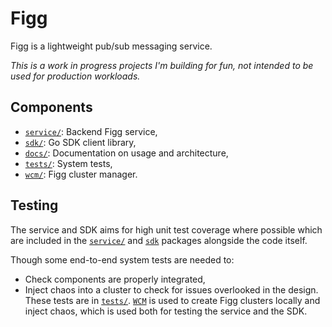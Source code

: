 # Figg
Figg is a lightweight pub/sub messaging service.

*This is a work in progress projects I'm building for fun, not intended to be used for production workloads.*

## Components
* [`service/`](./service): Backend Figg service,
* [`sdk/`](./sdk): Go SDK client library,
* [`docs/`](./docs): Documentation on usage and architecture,
* [`tests/`](./tests): System tests,
* [`wcm/`](./wcm): Figg cluster manager.

## Testing
The service and SDK aims for high unit test coverage where possible which are
included in the [`service/`](./service) and [`sdk`](./sdk) packages alongside the code itself.

Though some end-to-end system tests are needed to:
* Check components are properly integrated,
* Inject chaos into a cluster to check for issues overlooked in the design.
These tests are in [`tests/`](./tests). [`WCM`](./wcm) is used to create Figg
clusters locally and inject chaos, which is used both for testing the service
and the SDK.
